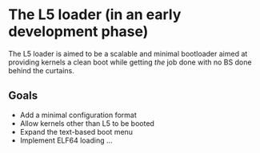 # The L5 loader (in an early development phase)

The L5 loader is aimed to be a scalable and minimal bootloader aimed at providing kernels a clean
boot while getting *the* job done with no BS done behind the curtains.

## Goals

- Add a minimal configuration format
- Allow kernels other than L5 to be booted
- Expand the text-based boot menu
- Implement ELF64 loading
...
